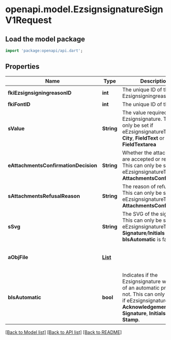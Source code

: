 # openapi.model.EzsignsignatureSignV1Request

## Load the model package
```dart
import 'package:openapi/api.dart';
```

## Properties
Name | Type | Description | Notes
------------ | ------------- | ------------- | -------------
**fkiEzsignsigningreasonID** | **int** | The unique ID of the Ezsignsigningreason | [optional] 
**fkiFontID** | **int** | The unique ID of the Font | [optional] 
**sValue** | **String** | The value required for the Ezsignsignature.  This can only be set if eEzsignsignatureType is **City**, **FieldText** or **FieldTextarea** | [optional] 
**eAttachmentsConfirmationDecision** | **String** | Whether the attachment are accepted or refused.  This can only be set if eEzsignsignatureType is **AttachmentsConfirmation** | [optional] 
**sAttachmentsRefusalReason** | **String** | The reason of refused.  This can only be set if eEzsignsignatureType is **AttachmentsConfirmation** | [optional] 
**sSvg** | **String** | The SVG of the signature.  This can only be set if eEzsignsignatureType is **Signature**_/_**Initials** and **bIsAutomatic** is false | [optional] 
**aObjFile** | [**List<CommonFile>**](CommonFile.md) |  | [optional] [default to const []]
**bIsAutomatic** | **bool** | Indicates if the Ezsignsignature was part of an automatic process or not.  This can only be true if eEzsignsignatureType is **Acknowledgement**, **City**, **Signature**, **Initials** or **Stamp**.  | 

[[Back to Model list]](../README.md#documentation-for-models) [[Back to API list]](../README.md#documentation-for-api-endpoints) [[Back to README]](../README.md)


